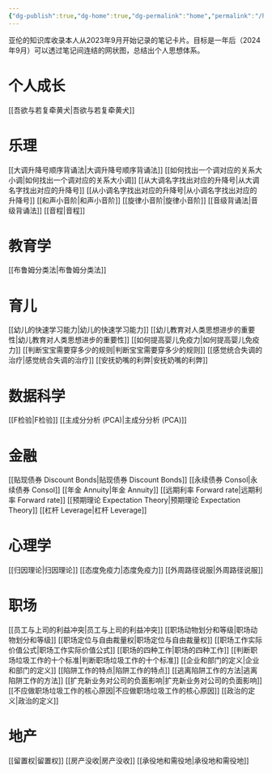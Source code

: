 ```yaml
---
{"dg-publish":true,"dg-home":true,"dg-permalink":"home","permalink":"/home/","tags":["gardenEntry"],"dgPassFrontmatter":true}
---
```


亚伦的知识库收录本人从2023年9月开始记录的笔记卡片。目标是一年后（2024年9月）可以透过笔记间连结的网状图，总结出个人思想体系。

# 个人成长
[[吾欲与若复牵黄犬\|吾欲与若复牵黄犬]]

# 乐理
[[大调升降号顺序背诵法\|大调升降号顺序背诵法]]
[[如何找出一个调对应的关系大小调\|如何找出一个调对应的关系大小调]]
[[从大调名字找出对应的升降号\|从大调名字找出对应的升降号]]
[[从小调名字找出对应的升降号\|从小调名字找出对应的升降号]]
[[和声小音阶\|和声小音阶]]
[[旋律小音阶\|旋律小音阶]]
[[音级背诵法\|音级背诵法]]
[[音程\|音程]]

# 教育学
[[布鲁姆分类法\|布鲁姆分类法]]

# 育儿
[[幼儿的快速学习能力\|幼儿的快速学习能力]]
[[幼儿教育对人类思想进步的重要性\|幼儿教育对人类思想进步的重要性]]
[[如何提高婴儿免疫力\|如何提高婴儿免疫力]]
[[判断宝宝需要穿多少的规则\|判断宝宝需要穿多少的规则]]
[[感觉统合失调的治疗\|感觉统合失调的治疗]]
[[安抚奶嘴的利弊\|安抚奶嘴的利弊]]

# 数据科学
[[F检验\|F检验]]
[[主成分分析 (PCA)\|主成分分析 (PCA)]]

# 金融
[[贴现债券 Discount Bonds\|贴现债券 Discount Bonds]]
[[永续债券 Consol\|永续债券 Consol]]
[[年金 Annuity\|年金 Annuity]]
[[远期利率 Forward rate\|远期利率 Forward rate]]
[[预期理论 Expectation Theory\|预期理论 Expectation Theory]]
[[杠杆 Leverage\|杠杆 Leverage]]

# 心理学
[[归因理论\|归因理论]]
[[态度免疫力\|态度免疫力]]
[[外周路径说服\|外周路径说服]]

# 职场
[[员工与上司的利益冲突\|员工与上司的利益冲突]]
[[职场动物划分和等级\|职场动物划分和等级]]
[[职场定位与自由裁量权\|职场定位与自由裁量权]]
[[职场工作实际价值公式\|职场工作实际价值公式]]
[[职场的四种工作\|职场的四种工作]]
[[判断职场垃圾工作的十个标准\|判断职场垃圾工作的十个标准]]
[[企业和部门的定义\|企业和部门的定义]]
[[陷阱工作的特点\|陷阱工作的特点]]
[[逃离陷阱工作的方法\|逃离陷阱工作的方法]]
[[扩充新业务对公司的负面影响\|扩充新业务对公司的负面影响]]
[[不应做职场垃圾工作的核心原因\|不应做职场垃圾工作的核心原因]]
[[政治的定义\|政治的定义]]

# 地产
[[留置权\|留置权]]
[[房产没收\|房产没收]]
[[承役地和需役地\|承役地和需役地]]
